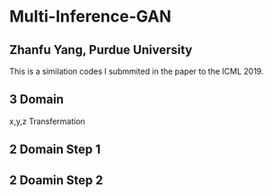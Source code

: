 # Multi-Inference-GAN

## Zhanfu Yang, Purdue University
This is a similation codes I submmited in the paper to the ICML 2019.

## 3 Domain

x,y,z Transfermation

## 2 Domain Step 1

## 2 Doamin Step 2
